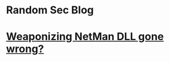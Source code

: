# Random Sec Blog

 <h1><a href="/weaponizing-netman.md">Weaponizing NetMan DLL gone wrong?</a></h1>

